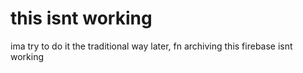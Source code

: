 # this isnt working
ima try to do it the traditional way later, fn archiving this
firebase isnt working
